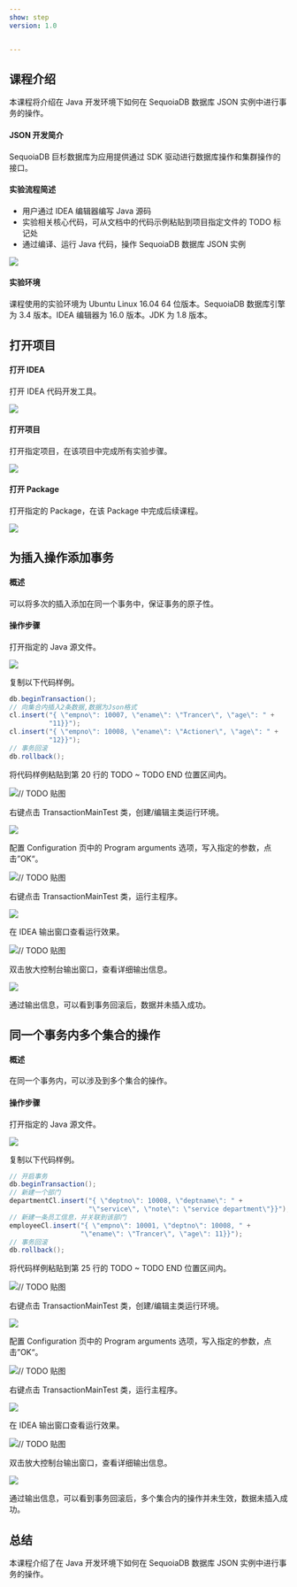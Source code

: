 ```yaml
---
show: step
version: 1.0


---
```


## 课程介绍

本课程将介绍在 Java 开发环境下如何在 SequoiaDB 数据库 JSON 实例中进行事务的操作。

#### JSON 开发简介

SequoiaDB 巨杉数据库为应用提供通过 SDK 驱动进行数据库操作和集群操作的接口。

#### 实验流程简述

- 用户通过 IDEA 编辑器编写 Java 源码
- 实验相关核心代码，可从文档中的代码示例粘贴到项目指定文件的 TODO 标记处
- 通过编译、运行 Java 代码，操作 SequoiaDB 数据库 JSON 实例

![](https://doc.shiyanlou.com/courses/1736/1207281/7b1731fc121e3b460dcd9841eb0218a6-0)

#### 实验环境

课程使用的实验环境为 Ubuntu Linux 16.04 64 位版本。SequoiaDB 数据库引擎为 3.4 版本。IDEA 编辑器为 16.0 版本。JDK 为 1.8 版本。

## 打开项目

#### 打开 IDEA

打开 IDEA 代码开发工具。

<img src="https://doc.shiyanlou.com/courses/1736/1207281/06650396616c742995bb63fcf933fac5-0"  />

#### 打开项目

打开指定项目，在该项目中完成所有实验步骤。

![](https://doc.shiyanlou.com/courses/1736/1207281/9f17386c8098e8f4e46634f208fcd36b-0)

#### 打开 Package

打开指定的 Package，在该 Package 中完成后续课程。

![](https://doc.shiyanlou.com/courses/1736/1207281/c04fa6af595898e674fdb3a22aa647ff-0)

## 为插入操作添加事务

#### 概述

可以将多次的插入添加在同一个事务中，保证事务的原子性。

#### 操作步骤

打开指定的 Java 源文件。

![](https://doc.shiyanlou.com/courses/1736/1207281/17b05937729cd6b140e07c303fd88e31-0)

复制以下代码样例。

```java
db.beginTransaction();
// 向集合内插入2条数据,数据为Json格式
cl.insert("{ \"empno\": 10007, \"ename\": \"Trancer\", \"age\": " +
          "11}}");
cl.insert("{ \"empno\": 10008, \"ename\": \"Actioner\", \"age\": " +
          "12}}");
// 事务回滚
db.rollback();
```

将代码样例粘贴到第 20 行的 TODO ~ TODO END 位置区间内。

![// TODO 贴图](https://doc.shiyanlou.com/courses/1736/1207281/4ed59ee0d0a7c77b5dcd95ff8b54e393-0)

右键点击 TransactionMainTest 类，创建/编辑主类运行环境。

![](https://doc.shiyanlou.com/courses/1736/1207281/09c153c8584eb35556b4235f1c567984-0)

配置 Configuration 页中的 Program arguments 选项，写入指定的参数，点击”OK“。

![// TODO 贴图](https://doc.shiyanlou.com/courses/1736/1207281/adfc20f28096fc1706412df3e71feeda-0) 

右键点击 TransactionMainTest 类，运行主程序。

![](https://doc.shiyanlou.com/courses/1736/1207281/078e26a6715e7e51445235c5e99f6a44-0)

在 IDEA 输出窗口查看运行效果。

![// TODO 贴图](https://doc.shiyanlou.com/courses/1736/1207281/901dc2026a24c5c09b18969d702778a0-0)

双击放大控制台输出窗口，查看详细输出信息。

![](https://doc.shiyanlou.com/courses/1736/1207281/b5033d12277482c838ff2f0d372b7769-0)

通过输出信息，可以看到事务回滚后，数据并未插入成功。

## 同一个事务内多个集合的操作

#### 概述

在同一个事务内，可以涉及到多个集合的操作。

#### 操作步骤

打开指定的 Java 源文件。

![](https://doc.shiyanlou.com/courses/1736/1207281/8bad6a603e622b890dd19c291bb79ade-0)

复制以下代码样例。

```java
// 开启事务
db.beginTransaction();
// 新建一个部门
departmentCl.insert("{ \"deptno\": 10008, \"deptname\": " +
                    "\"service\", \"note\": \"service department\"}}");
// 新建一条员工信息，并关联到该部门
employeeCl.insert("{ \"empno\": 10001, \"deptno\": 10008, " +
                  "\"ename\": \"Trancer\", \"age\": 11}}");
// 事务回滚
db.rollback();
```

将代码样例粘贴到第 25 行的 TODO ~ TODO END 位置区间内。

![// TODO 贴图](https://doc.shiyanlou.com/courses/1736/1207281/4be2149f4a95646dada9d76600b34582-0)

右键点击 TransactionMainTest 类，创建/编辑主类运行环境。

![](https://doc.shiyanlou.com/courses/1736/1207281/09c153c8584eb35556b4235f1c567984-0)

配置 Configuration 页中的 Program arguments 选项，写入指定的参数，点击”OK“。

![// TODO 贴图](https://doc.shiyanlou.com/courses/1736/1207281/545dbef1a97f24f86643ca4618c24116-0) 

右键点击 TransactionMainTest 类，运行主程序。

![](https://doc.shiyanlou.com/courses/1736/1207281/078e26a6715e7e51445235c5e99f6a44-0)

在 IDEA 输出窗口查看运行效果。

![// TODO 贴图](https://doc.shiyanlou.com/courses/1736/1207281/901dc2026a24c5c09b18969d702778a0-0)

双击放大控制台输出窗口，查看详细输出信息。

![](https://doc.shiyanlou.com/courses/1736/1207281/75a5f61fa7150d8b2195b31edc6628e6-0)

通过输出信息，可以看到事务回滚后，多个集合内的操作并未生效，数据未插入成功。

## 总结

本课程介绍了在 Java 开发环境下如何在 SequoiaDB 数据库 JSON 实例中进行事务的操作。
